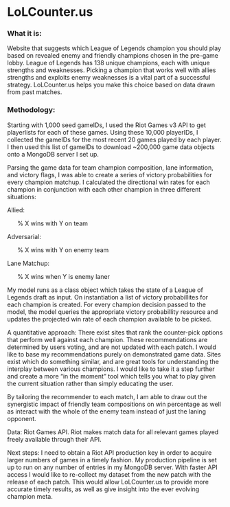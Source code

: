 # LoLCounter.us

### What it is:
Website that suggests which League of Legends champion you should play based on revealed enemy and friendly champions chosen in the pre-game lobby.
League of Legends has 138 unique champions, each with unique strengths and weaknesses.
Picking a champion that works well with allies strengths and exploits enemy weaknesses is a vital part of a successful strategy.
LoLCounter.us helps you make this choice based on data drawn from past matches.

### Methodology:
Starting with 1,000 seed gameIDs, I used the Riot Games v3 API to get playerlists for each of these games.  Using these 10,000 playerIDs, I collected the gameIDs for the most recent 20 games played by each player.  I then used this list of gameIDs to download ~200,000 game data objects onto a MongoDB server I set up.

Parsing the game data for team champion composition, lane information, and victory flags, I was able to create a series of victory probabilities for every champion matchup.
I calculated the directional win rates for each champion in conjunction with each other champion in three different situations:

Allied:

&nbsp;&nbsp;&nbsp;&nbsp;&nbsp;&nbsp;% X wins with Y on team
    
Adversarial:

&nbsp;&nbsp;&nbsp;&nbsp;&nbsp;&nbsp;% X wins with Y on enemy team
    
Lane Matchup:

&nbsp;&nbsp;&nbsp;&nbsp;&nbsp;&nbsp;% X wins when Y is enemy laner 

My model runs as a class object which takes the state of a League of Legends draft as input.  On instantiation a list of  victory probabillites for each champion is created.  For every champion decision passed to the model, the model queries the appropriate victory probabillity resource and updates the projected win rate of each champion available to be picked.


A quantitative approach:
There exist sites that rank the counter-pick options that perform well against each champion.  These recommendations are determined by users voting, and are not updated with each patch.  I would like to base my recommendations purely on demonstrated game data.  Sites exist which do something similar, and are great tools for understanding the interplay between various champions.  I would like to take it a step further and create a more “in the moment” tool which tells you what to play given the current situation rather than simply educating the user.

By tailoring the recommender to each match, I am able to draw out the synergistic impact of friendly team compositions on win percentage as well as interact with the whole of the enemy team instead of just the laning opponent.


Data:
Riot Games API.  Riot makes match data for all relevant games played freely available through their API.


Next steps:
I need to obtain a Riot API production key in order to acquire larger numbers of games in a timely fashion.  My production pipeline is set up to run on any number of entries in my MongoDB server.  With faster API access I would like to re-collect my dataset from the new patch with the release of each patch.  This would allow LoLCounter.us to provide more accurate timely results, as well as give insight into the ever evolving champion meta.
